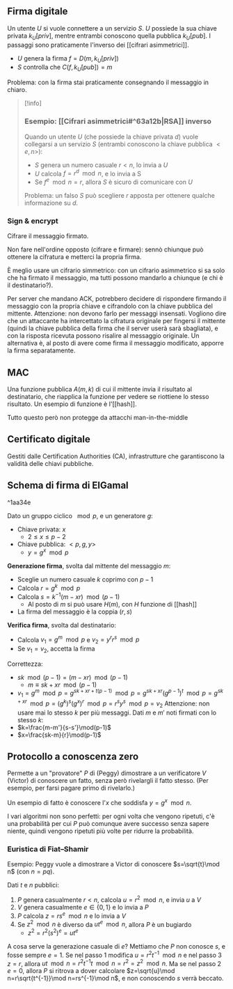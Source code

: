 ## Firma digitale

Un utente $U$ si vuole connettere a un servizio $S$. $U$ possiede la sua chiave privata $k_U[priv]$, mentre entrambi conoscono quella pubblica $k_U[pub]$.
I passaggi sono praticamente l'inverso dei [[cifrari asimmetrici]].
- $U$ genera la firma $f=D(m,k_U[priv])$
- $S$ controlla che $C(f,k_U[pub])=m$

Problema: con la firma stai praticamente consegnando il messaggio in chiaro.

>[!info]
>### Esempio:  [[Cifrari asimmetrici#^63a12b|RSA]] inverso
>
>Quando un utente $U$ (che possiede la chiave privata $d$) vuole collegarsi a un servizio $S$ (entrambi conoscono la chiave pubblica $<e,n>$):
>- $S$ genera un numero casuale $r<n$, lo invia a $U$
>- $U$ calcola $f=r^d\mod n$, e lo invia a S
>- Se $f^e\mod n=r$, allora $S$ è sicuro di comunicare con $U$
>
>Problema: un falso $S$ può scegliere $r$ apposta per ottenere qualche informazione su $d$.

### Sign & encrypt

Cifrare il messaggio firmato.

Non fare nell'ordine opposto (cifrare e firmare): sennò chiunque può ottenere la cifratura e metterci la propria firma.

È meglio usare un cifrario simmetrico: con un cifrario asimmetrico si sa solo che ha firmato il messaggio, ma tutti possono mandarlo a chiunque (e chi è il destinatario?).

Per server che mandano ACK, potrebbero decidere di rispondere firmando il messaggio  con la propria chiave e cifrandolo con la chiave pubblica del mittente. Attenzione: non devono farlo per messaggi insensati.
Vogliono dire che un attaccante ha intercettato la cifratura originale per fingersi il mittente (quindi la chiave pubblica della firma che il server userà sarà sbagliata), e con la risposta ricevuta possono risalire al messaggio originale.
Un alternativa è, al posto di avere come firma il messaggio modificato, apporre la firma separatamente.

## MAC

Una funzione pubblica $A(m,k)$ di cui il mittente invia il risultato al destinatario, che riapplica la funzione per vedere se riottiene lo stesso risultato.
Un esempio di funzione è l'[[hash]].

Tutto questo però non protegge da attacchi man-in-the-middle

## Certificato digitale

Gestiti dalle Certification Authorities (CA), infrastrutture che garantiscono la validità delle chiavi pubbliche.

## Schema di firma di ElGamal

^1aa34e

Dato un gruppo ciclico $\mod p$, e un generatore $g$:

- Chiave privata: $x$
	- $2≤x≤p-2$
- Chiave pubblica: $<p,g,y>$
	- $y=g^x\mod p$

**Generazione firma**, svolta dal mittente del messaggio $m$:
- Sceglie un numero casuale $k$ coprimo con $p-1$
- Calcola $r=g^k\mod p$
- Calcola $s=k^{-1}(m-xr)\mod (p-1)$
	- Al posto di $m$ si può usare $H(m)$, con $H$ funzione di [[hash]]
- La firma del messaggio è la coppia $(r,s)$

**Verifica firma**, svolta dal destinatario:
- Calcola $v_1=g^m\mod p$ e $v_2=y^rr^s\mod p$
- Se $v_1=v_2$, accetta la firma

Correttezza:
- $sk\mod(p-1)=(m-xr)\mod(p-1)$
	- $m≡sk+xr\mod(p-1)$
- $v_1=g^m\mod p=g^{sk+xr+t(p-1)}\mod p=g^{sk+xr}(g^{p-1})^t\mod p=g^{sk+xr}\mod p=(g^k)^s(g^x)^r\mod p=r^sy^s\mod p=v_2$
Attenzione: non usare mai lo stesso $k$ per più messaggi. Dati $m$ e $m'$ noti firmati con lo stesso $k$:
- $k=\frac{m-m'}{s-s'}\mod(p-1)$
- $x=\frac{sk-m}{r}\mod(p-1)$

## Protocollo a conoscenza zero

Permette a un "provatore" $P$ di (Peggy) dimostrare a un verificatore $V$ (Victor) di conoscere un fatto, senza però rivelargli il fatto stesso. (Per esempio, per farsi pagare primo di rivelarlo.)

Un esempio di fatto è conoscere l'$x$ che soddisfa $y=g^x\mod n$.

I vari algoritmi non sono perfetti: per ogni volta che vengono ripetuti, c'è una probabilità per cui $P$ può comunque avere successo senza sapere niente, quindi vengono ripetuti più volte per ridurre la probabilità.

### Euristica di Fiat–Shamir

Esempio: Peggy vuole a dimostrare a Victor di conoscere $s=\sqrt{t}\mod n$ (con $n=pq$).

Dati $t$ e $n$ pubblici:
1. $P$ genera casualmente $r<n$, calcola $u=r^2\mod n$, e invia $u$ a $V$
2. $V$ genera casualmente $e∈\{0,1\}$ e lo invia a $P$
3. $P$ calcola $z=rs^e\mod n$ e lo invia a $V$
4. Se $z^2\mod n$ è diverso da $ut^e\mod n$, allora $P$ è un bugiardo
	- $z^2=r^2(s^2)^e=ut^e$

A cosa serve la generazione casuale di $e$? Mettiamo che $P$ non conosce $s$, e fosse sempre $e=1$.
Se nel passo 1 modifica $u=r^2t^{-1}\mod n$ e nel passo 3 $z=r$, allora $ut\mod n=r^2t^{-1}t\mod n=r^2=z^2\mod n$.
Ma se nel passo 2 $e=0$, allora $P$ si ritrova a dover calcolare $z=\sqrt{u}\mod n=r\sqrt{t^{-1}}\mod n=rs^{-1}\mod n$, e non conoscendo $s$ verrà beccato.

